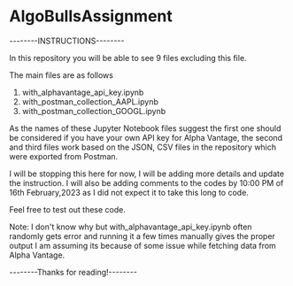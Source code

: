 # AlgoBullsAssignment

--------INSTRUCTIONS--------

In this repository you will be able to see 9 files
excluding this file.

The main files are as follows
1. with_alphavantage_api_key.ipynb
2. with_postman_collection_AAPL.ipynb
3. with_postman_collection_GOOGL.ipynb

As the names of these Jupyter Notebook files suggest
the first one should be considered if you have your own
API key for Alpha Vantage, the second and third files 
work based on the JSON, CSV files in the repository which
were exported from Postman.

I will be stopping this here for now, I will be adding more
details and update the instruction. I will also be adding
comments to the codes by 10:00 PM of 16th February,2023 as I did
not expect it to take this long to code.

Feel free to test out these code.

Note:
I don't know why but with_alphavantage_api_key.ipynb often 
randomly gets error and running it a few times manually gives the
proper output I am assuming its because of some issue while fetching
data from Alpha Vantage.

--------Thanks for reading!--------
